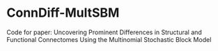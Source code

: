 # ConnDiff-MultSBM
Code for paper: Uncovering Prominent Differences in Structural and Functional Connectomes Using the Multinomial Stochastic Block Model
